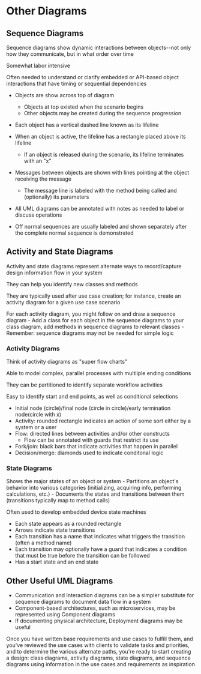 # Other Diagrams

## Sequence Diagrams

Sequence diagrams show dynamic interactions between objects--not only how they communicate, but in what order over time

Somewhat labor intensive

Often needed to understand or clarify embedded or API-based object interactions that have timing or sequential dependencies

- Objects are show across top of diagram
    - Objects at top existed when the scenario begins
    - Other objects may be created during the sequence progression

- Each object has a vertical dashed line known as its lifeline
- When an object is active, the lifeline has a rectangle placed above its lifeline
    - If an object is released during the scenario, its lifeline terminates with an "x"

- Messages between objects are shown with lines pointing at the object receiving the message
    - The message line is labeled with the method being called and (optionally) its parameters

- All UML diagrams can be annotated with notes as needed to label or discuss operations
- Off normal sequences are usually labeled and shown separately after the complete normal sequence is demonstrated

## Activity and State Diagrams

Activity and state diagrams represent alternate ways to record/capture design information flow in your system

They can help you identify new classes and methods

They are typically used after use case creation; for instance, create an activity diagram for a given use case scenario

For each activity diagram, you might follow on and draw a sequence diagram
    - Add a class for each object in the sequence diagrams to your class diagram, add methods in sequence diagrams to relevant classes
    - Remember: sequence diagrams may not be needed for simple logic

### Activity Diagrams

Think of activity diagrams as "super flow charts"

Able to model complex, parallel processes with multiiple ending conditions

They can be partitioned to identify separate workflow activities

Easy to identify start and end points, as well as conditional selections

- Initial node (circle)/final node (circle in circle)/early termination node(circle with x)
- Activity: rounded rectangle indicates an action of some sort either by a system or a user
- Flow: directed lines between activities and/or other constructs
    - Flow can be annotated with guards that restrict its use
- Fork/join: black bars that indicate activities that happen in parallel
- Decision/merge: diamonds used to indicate conditonal logic

### State Diagrams

Shows the major states of an object or system
    - Partitions an object's behavior into various categories (initializing, acquiring info, performing calculations, etc.)
    - Documents the states and transitions between them (transitions typically map to method calls)

Often used to develop embedded device state machines

- Each state appears as a rounded rectangle
- Arrows indicate state transitions
- Each transition has a name that indicates what triggers the transition (often a method name)
- Each transition may optionally have a guard that indicates a condition that must be true before the transition can be followed
- Has a start state and an end state

## Other Useful UML Diagrams

- Communication and Interaction diagrams can be a simpler substitute for sequence diagrams to document data flow in a system
- Component-based architectures, such as microservices, may be represented using Component diagrams
- If documenting physical architecture, Deployment diagrams may be useful

Once you have written base requirements and use cases to fulfill them, and you've reviewed the use cases with clients to validate tasks and priorities, and to determine the various alternate paths, you're ready to start creating a design: class diagrams, activity diagrams, state diagrams, and sequence diagrams using information in the use cases and requirements as inspiration